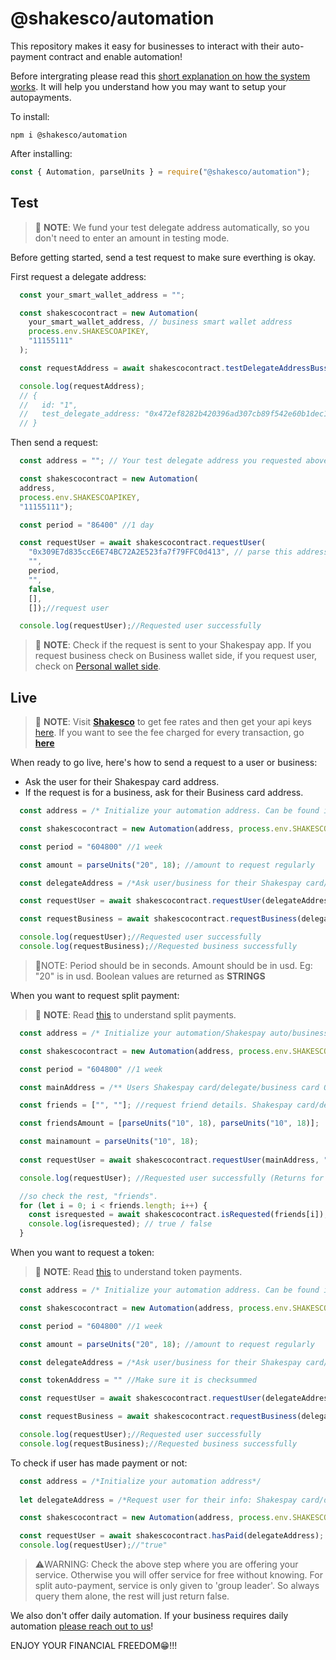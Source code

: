# @shakesco/automation

This repository makes it easy for businesses to interact with their
auto-payment contract and enable automation!

Before intergrating please read this [short explanation on how the system works](https://docs.shakesco.com/docs/autopayments/integration/ "explain shakespay automation"). It will help you understand how you may want to setup your autopayments.

To install:

```shell
npm i @shakesco/automation
```

After installing:

```javascript
const { Automation, parseUnits } = require("@shakesco/automation");
```

## Test

>📓 __NOTE__: We fund your test delegate address automatically, so you don't need to enter an amount in testing mode.

Before getting started, send a test request to make sure everthing is okay.

First request a delegate address:

```javascript
  const your_smart_wallet_address = "";

  const shakescocontract = new Automation(
    your_smart_wallet_address, // business smart wallet address
    process.env.SHAKESCOAPIKEY,
    "11155111"
  );

  const requestAddress = await shakescocontract.testDelegateAddressBuss(); //request test address

  console.log(requestAddress);
  // {
  //   id: "1",
  //   test_delegate_address: "0x472ef8282b420396ad307cb89f542e60b1dec1a1",
  // }
```

Then send a request:

```javascript
  const address = ""; // Your test delegate address you requested above

  const shakescocontract = new Automation(
  address,
  process.env.SHAKESCOAPIKEY, 
  "11155111");

  const period = "86400" //1 day

  const requestUser = await shakescocontract.requestUser(
    "0x309E7d835ccE6E74BC72A2E523fa7f79FFC0d413", // parse this address 
    "", 
    period, 
    "", 
    false, 
    [], 
    []);//request user

  console.log(requestUser);//Requested user successfully
```

>📓 __NOTE__: Check if the request is sent to your Shakespay app. If you request business check on Business wallet side, if you request user, check on [Personal wallet side](https://x.com/shakespay/status/1820573879334576486).

## Live

>📓 __NOTE__: Visit [__Shakesco__](https://shakesco.com/pricing "Shakesco") to get fee rates and then get your api keys [here](https://users.shakesco.com). If you want to see the fee charged for every transaction, go [__here__](https://shakesco.com/charges "Shakesco")

When ready to go live, here's how to send a request to a user or business:

* Ask the user for their Shakespay card address.
* If the request is for a business, ask for their Business card address.

```javascript
  const address = /* Initialize your automation address. Can be found in your dashboard https://users.shakesco.com */

  const shakescocontract = new Automation(address, process.env.SHAKESCOAPIKEY, "1");

  const period = "604800" //1 week

  const amount = parseUnits("20", 18); //amount to request regularly 

  const delegateAddress = /*Ask user/business for their Shakespay card/delegate/business card ONLY.*/

  const requestUser = await shakescocontract.requestUser(delegateAddress, "", period, amount, false, [], []);//request user

  const requestBusiness = await shakescocontract.requestBusiness(delegateAddress,"", period, amount);//or request business

  console.log(requestUser);//Requested user successfully
  console.log(requestBusiness);//Requested business successfully
```

>📓NOTE: Period should be in seconds. Amount should be in usd. Eg: "20" is in usd. Boolean values are returned as __STRINGS__

When you want to request split payment:

>📓 __NOTE__: Read [this](https://docs.shakesco.com/docs/autopayments/integration#split) to understand split payments.

```javascript
  const address = /* Initialize your automation/Shakespay auto/business auto address. Can be found in your dashboard https://users.shakesco.com */

  const shakescocontract = new Automation(address, process.env.SHAKESCOAPIKEY, "1");

  const period = "604800" //1 week

  const mainAddress = /** Users Shakespay card/delegate/business card ONLY.*/

  const friends = ["", ""]; //request friend details. Shakespay card/delegate/business card ONLY.

  const friendsAmount = [parseUnits("10", 18), parseUnits("10", 18)];

  const mainamount = parseUnits("10", 18);
  
  const requestUser = await shakescocontract.requestUser(mainAddress, "", period, mainamount, true, friends, friendsAmount);//request user

  console.log(requestUser); //Requested user successfully (Returns for mainAddress only)

  //so check the rest, "friends".
  for (let i = 0; i < friends.length; i++) {
    const isrequested = await shakescocontract.isRequested(friends[i]);
    console.log(isrequested); // true / false
  }
```

When you want to request a token:

>📓 __NOTE__: Read [this](https://docs.shakesco.com/docs/autopayments/integration#requesting-token) to understand token payments.

```javascript
  const address = /* Initialize your automation address. Can be found in your dashboard https://users.shakesco.com */

  const shakescocontract = new Automation(address, process.env.SHAKESCOAPIKEY, "137");

  const period = "604800" //1 week

  const amount = parseUnits("20", 18); //amount to request regularly 

  const delegateAddress = /*Ask user/business for their Shakespay card/delegate/business card ONLY.*/

  const tokenAddress = "" //Make sure it is checksummed

  const requestUser = await shakescocontract.requestUser(delegateAddress, tokenAddress, period, amount, false, [], []);//request user

  const requestBusiness = await shakescocontract.requestBusiness(delegateAddress, tokenAddress, period, amount);//or request business

  console.log(requestUser);//Requested user successfully
  console.log(requestBusiness);//Requested business successfully
```

To check if user has made payment or not:

```javascript
  const address = /*Initialize your automation address*/
  
  let delegateAddress = /*Request user for their info: Shakespay card/delegate/business card address ONLY*/

  const shakescocontract = new Automation(address, process.env.SHAKESCOAPIKEY, "137");

  const requestUser = await shakescocontract.hasPaid(delegateAddress);
  console.log(requestUser);//"true"
```

>⚠️WARNING: Check the above step where you are offering your service. Otherwise you will
> offer service for free without knowing. For split auto-payment, service is only given to 'group leader'. So always query them alone, the rest will just return false.

We also don't offer daily automation. If your business requires daily automation [please reach out to us](https://shakesco.com/contact "Shakesco")!

ENJOY YOUR FINANCIAL FREEDOM😁!!!
